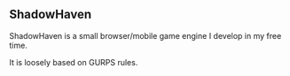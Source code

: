 ## ShadowHaven

ShadowHaven is a small browser/mobile game engine I develop in my free time.

It is loosely based on GURPS rules.
